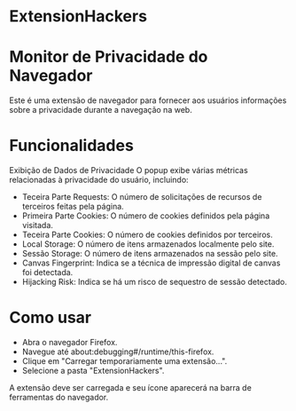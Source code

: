 # **ExtensionHackers**
    
# Monitor de Privacidade do Navegador
Este é uma extensão de navegador para fornecer aos usuários informações sobre a privacidade durante a navegação na web. 

# Funcionalidades
Exibição de Dados de Privacidade
O popup exibe várias métricas relacionadas à privacidade do usuário, incluindo:

- Teceira Parte Requests: O número de solicitações de recursos de terceiros feitas pela página.
- Primeira Parte Cookies: O número de cookies definidos pela página visitada.
- Teceira Parte Cookies: O número de cookies definidos por terceiros.
- Local Storage: O número de itens armazenados localmente pelo site.
- Sessão Storage: O número de itens armazenados na sessão pelo site.
- Canvas Fingerprint: Indica se a técnica de impressão digital de canvas foi detectada.
- Hijacking Risk: Indica se há um risco de sequestro de sessão detectado.


# Como usar

- Abra o navegador Firefox.
- Navegue até about:debugging#/runtime/this-firefox.
- Clique em "Carregar temporariamente uma extensão...".
- Selecione a pasta "ExtensionHackers".

A extensão deve ser carregada e seu ícone aparecerá na barra de ferramentas do navegador.
